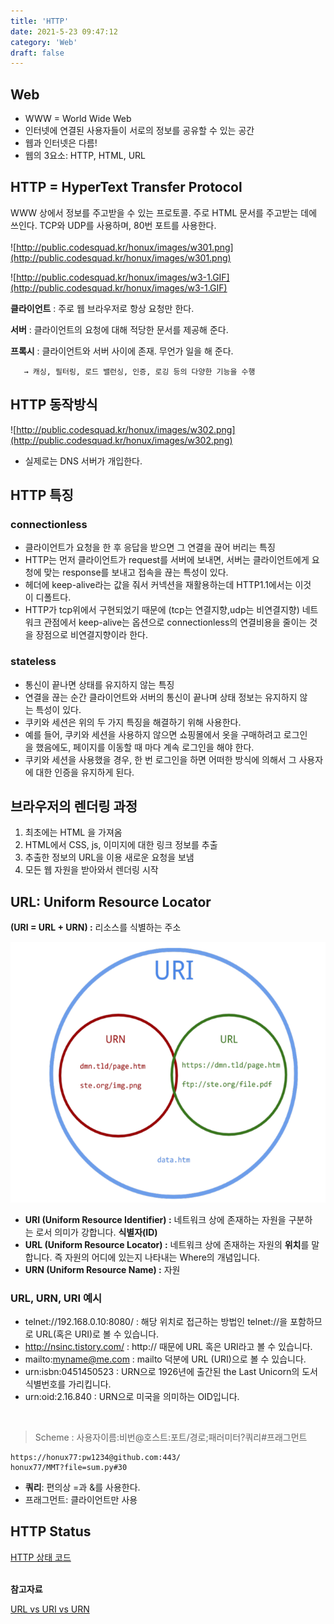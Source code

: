```yaml
---
title: 'HTTP'
date: 2021-5-23 09:47:12
category: 'Web'
draft: false
---
```


## **Web**

- WWW = World Wide Web
- 인터넷에 연결된 사용자들이 서로의 정보를 공유할 수 있는 공간
- 웹과 인터넷은 다름!
- 웹의 3요소: HTTP, HTML, URL

## **HTTP = HyperText Transfer Protocol**

WWW 상에서 정보를 주고받을 수 있는 프로토콜. 주로 HTML 문서를 주고받는 데에 쓰인다. TCP와 UDP를 사용하며, 80번 포트를 사용한다.<br/><br/>
![http://public.codesquad.kr/honux/images/w301.png](http://public.codesquad.kr/honux/images/w301.png)

![http://public.codesquad.kr/honux/images/w3-1.GIF](http://public.codesquad.kr/honux/images/w3-1.GIF)

**클라이언트** : 주로 웹 브라우저로 항상 요청만 한다.

**서버** : 클라이언트의 요청에 대해 적당한 문서를 제공해 준다.

**프록시** : 클라이언트와 서버 사이에 존재. 무언가 일을 해 준다.

       → 캐싱, 필터링, 로드 밸런싱, 인증, 로깅 등의 다양한 기능을 수행

## **HTTP 동작방식**

![http://public.codesquad.kr/honux/images/w302.png](http://public.codesquad.kr/honux/images/w302.png)

- 실제로는 DNS 서버가 개입한다.

## HTTP 특징

### connectionless

- 클라이언트가 요청을 한 후 응답을 받으면 그 연결을 끊어 버리는 특징
- HTTP는 먼저 클라이언트가 request를 서버에 보내면, 서버는 클라이언트에게 요청에 맞는 response를 보내고 접속을 끊는 특성이 있다.
- 헤더에 keep-alive라는 값을 줘서 커넥션을 재활용하는데 HTTP1.1에서는 이것이 디폴트다.
- HTTP가 tcp위에서 구현되었기 때문에 (tcp는 연결지향,udp는 비연결지향) 네트워크 관점에서 keep-alive는 옵션으로 connectionless의 연결비용을 줄이는 것을 장점으로 비연결지향이라 한다.

### stateless

- 통신이 끝나면 상태를 유지하지 않는 특징
- 연결을 끊는 순간 클라이언트와 서버의 통신이 끝나며 상태 정보는 유지하지 않는 특성이 있다.
- 쿠키와 세션은 위의 두 가지 특징을 해결하기 위해 사용한다.
- 예를 들어, 쿠키와 세션을 사용하지 않으면 쇼핑몰에서 옷을 구매하려고 로그인을 했음에도, 페이지를 이동할 때 마다 계속 로그인을 해야 한다.
- 쿠키와 세션을 사용했을 경우, 한 번 로그인을 하면 어떠한 방식에 의해서 그 사용자에 대한 인증을 유지하게 된다.

## **브라우저의 렌더링 과정**

1. 최초에는 HTML 을 가져옴
2. HTML에서 CSS, js, 이미지에 대한 링크 정보를 추출
3. 추출한 정보의 URL을 이용 새로운 요청을 보냄
4. 모든 웹 자원을 받아와서 렌더링 시작

## **URL: Uniform Resource Locator**

**(URI = URL + URN) :** 리소스를 식별하는 주소

![./images/http/1.png](./images/http/1.png)

- **URI (Uniform Resource Identifier) :** 네트워크 상에 존재하는 자원을 구분하는 로서 의미가 강합니다.
  **식별자(ID)**
- **URL (Uniform Resource Locator) :** 네트워크 상에 존재하는 자원의 **위치**를 말합니다. 즉 자원의 어디에 있는지 나타내는 Where의 개념입니다.
- **URN (Uniform Resource Name) :** 자원

### **URL, URN, URI 예시**

- telnet://192.168.0.10:8080/ : 해당 위치로 접근하는 방법인 telnet://을 포함하므로 URL(혹은 URI)로 볼 수 있습니다.
- http://nsinc.tistory.com/ : http:// 때문에 URL 혹은 URI라고 볼 수 있습니다.
- mailto:myname@me.com : mailto 덕분에 URL (URI)으로 볼 수 있습니다.
- urn:isbn:0451450523 : URN으로 1926년에 출간된 the Last Unicorn의 도서식별번호를 가리킵니다.
- urn:oid:2.16.840 : URN으로 미국을 의미하는 OID입니다.

<br/>

> Scheme : 사용자이름:비번@호스트:포트/경로;패러미터?쿼리#프래그먼트

```
https://honux77:pw1234@github.com:443/
honux77/MMT?file=sum.py#30
```

- **쿼리**: 편의상 =과 &를 사용한다.
- 프래그먼트: 클라이언트만 사용

## HTTP Status

[HTTP 상태 코드](https://developer.mozilla.org/ko/docs/Web/HTTP/Status)<br/><br/>

**참고자료**

[URL vs URI vs URN](https://nsinc.tistory.com/192)
